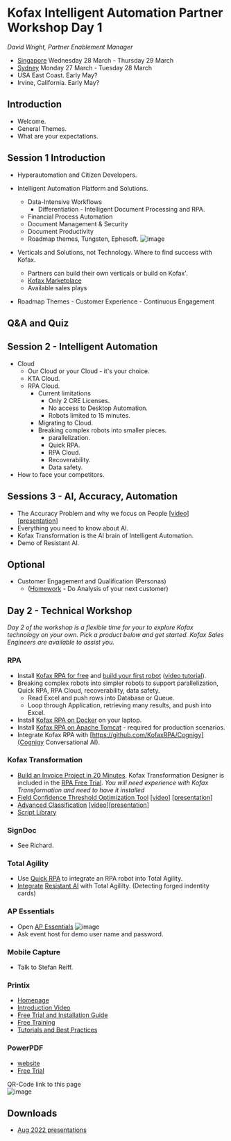# Kofax Intelligent Automation Partner Workshop Day 1

*David Wright, Partner Enablement Manager*  
* [Singapore](https://www.eventbrite.com/e/575455291267) Wednesday 28 March - Thursday 29 March
* [Sydney](https://www.eventbrite.com/e/575408651767) Monday 27 March - Tuesday 28 March
* USA East Coast. Early May?
* Irvine, California. Early May?

## Introduction
* Welcome. 
* General Themes.
* What are your expectations.

## Session 1 Introduction
* Hyperautomation and Citizen Developers.
* Intelligent Automation Platform and Solutions.
    * Data-Intensive Workflows
      * Differentiation - Intelligent Document Processing and RPA.
    * Financial Process Automation
    * Document Management & Security
    * Document Productivity  
    * Roadmap themes, Tungsten, Ephesoft.
![image](https://user-images.githubusercontent.com/47416964/222440020-0bb25d73-84fe-4ece-8422-548a301cbcce.png)

* Verticals and Solutions, not Technology. Where to find success with Kofax.
    * Partners can build their own verticals or build on Kofax'.
    * [Kofax Marketplace](https://marketplace.kofax.com/)
    * Available sales plays
* Roadmap Themes - Customer Experience - Continuous Engagement

## Q&A and Quiz

## Session 2 - Intelligent Automation
* Cloud
  * Our Cloud or your Cloud - it's your choice.
  * KTA Cloud.
   * RPA Cloud.
      * Current limitations
        * Only 2 CRE Licenses.
        * No access to Desktop Automation.
        * Robots limited to 15 minutes.
      * Migrating to Cloud.
      * Breaking complex robots into smaller pieces.
        * parallelization.
        * Quick RPA.
        * RPA Cloud.
        * Recoverability.
        * Data safety.
* How to face your competitors.

## Sessions 3 - AI, Accuracy, Automation
* The Accuracy Problem and why we focus on People [[video](https://kofax.app.bigtincan.com/pfiles/QNb0pzmX1Ov6oPrWVEmZiQhrhLijFlhzBGDyxjYan95Ldl27Kk/f/1039876035)] [[presentation](https://kofax.app.bigtincan.com/pfiles/QNb0pzmX1Ov6oPrWVEmZiQhrhLijFlhzBGDyxjYan95Ldl27Kk/f/1039876036)]
* Everything you need to know about AI.
* Kofax Transformation is the AI brain of Intelligent Automation.
* Demo of Resistant AI.

## Optional
* Customer Engagement and Qualification (Personas)
  * ([Homework](HomeWork%201.md) - Do Analysis of your next customer)

## Day 2 - Technical Workshop
_Day 2 of the workshop is a flexible time for your to explore Kofax technology on your own. Pick a product below and get started. Kofax Sales Engineers are available to assist you._
### RPA
* Install [Kofax RPA for free](https://www.kofax.com/products/rpa/rpa-free-trial) and [build your first robot](https://www.kofax.com/-/media/files/e-books/en/ug_rpa-tutorial-guide-_en.pdf) ([video tutorial](https://www.kofax.com/eg/kofax-rpa-tutorials)).
* Breaking complex robots into simpler robots to support parallelization, Quick RPA, RPA Cloud, recoverability, data safety.
  * Read Excel and push rows into Database or Queue.
  * Loop through Application, retrieving many results, and push into Excel.
* Install [Kofax RPA on Docker](https://github.com/KofaxRPA/Docker#readme) on your laptop.
* Install [Kofax RPA on Apache Tomcat](https://github.com/KofaxRPA/RPA-Best-Practices/wiki/Install-Kofax-RPA-11.3-on-Apache-Tomcat-on-Windows) - required for production scenarios.
* Integrate Kofax RPA with [https://github.com/KofaxRPA/Cognigy](Cognigy Conversational AI).
### Kofax Transformation
* [Build an Invoice Project in 20 Minutes](https://www.youtube.com/watch?v=bIDmLVHmJNM). Kofax Transformation Designer is included in the [RPA Free Trial](https://www.kofax.com/products/rpa/rpa-free-trial).
_You will need experience with Kofax Transformation and need to have it installed_
* [Field Confidence Threshold Optimization Tool](https://github.com/KofaxTransformation/ThresholdOptimizer) [[video](https://kofax.app.bigtincan.com/lshare/0yM3m6XZokwa4evnprJA8dXTlfMiq82YjKl1LqPQ7Gbd9V5DNz)] [[presentation](https://kofax.app.bigtincan.com/pfiles/6e70dV9WRAQzDypokgVrimT9hnCof3iDgx5OLGX4nZaKmv13Pq)]
* [Advanced Classification](https://github.com/KofaxTransformation/KTScripts/blob/master/Custom%20Classification.md) [[video](https://kofax.app.bigtincan.com/pfiles/eo57XKl2mjWQrYwZRBnWibhoUwhVcrt58O4dDkJP1AzvnaGx0y/f/1040349747)][[presentation](https://kofax.app.bigtincan.com/pfiles/eo57XKl2mjWQrYwZRBnWibhoUwhVcrt58O4dDkJP1AzvnaGx0y/f/1040349748)]
* [Script Library](https://github.com/KofaxTransformation/KTScripts#readme)
### SignDoc
* See Richard.
### Total Agility
* Use [Quick RPA](https://docshield.kofax.com/KTA/en_US/7.11.0-h49vd5omev/help/Workspace/All_Shared/workspace/t_quickrpa.html) to integrate an RPA robot into Total Agility.
* [Integrate](https://smarthub.kofax.com/details/ai-document-fraud-detection-resistant) [Resistant AI](https://resistant.ai/) with Total Agililty. (Detecting forged indentity cards)
### AP Essentials
* Open [AP Essentials](https://kofaxdemo-au.readsoftonline.com/)
![image](https://user-images.githubusercontent.com/47416964/186334804-a9f09d84-a9f3-46a9-b73b-7b3d643a9cfd.png)
* Ask event host for demo user name and password.
### Mobile Capture
* Talk to Stefan Reiff.
### Printix
* [Homepage](https://www.kofax.com/products/printix)
* [Introduction Video](https://www.youtube.com/watch?v=kxyGyyCraSM&list=PLi3FuKp4jDflHznDGWYQfrrzjbm4xdOtj)
* [Free Trial and Installation Guide](https://manuals.printix.net/implementation)
* [Free Training](https://learn.kofax.com/course-details?course_id=844)
* [Tutorials and Best Practices](https://printix.net/partners/resource-center/video-library)
### PowerPDF
* [website](https://www.kofax.com/products/power-pdf)
* [Free Trial](https://www.kofax.com/products/power-pdf/free-trials)  

QR-Code link to this page  
![image](https://user-images.githubusercontent.com/47416964/203927904-fe9b69aa-3652-4899-b411-5735366ab22a.png)  
## Downloads
* [Aug 2022 presentations](https://kofax.app.bigtincan.com/lshare/aNDYWjGpPdMJn9eZRyXxgVmfYsQFL8QrOmlALk7024v3zqV6bw)  

